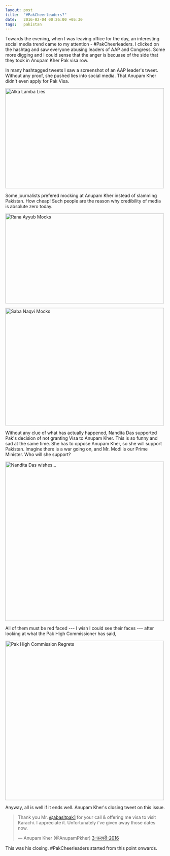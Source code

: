 ```yaml
---
layout: post
title:  "#PakCheerleaders?"
date:   2016-02-04 00:26:00 +05:30
tags:   pakistan
---
```


Towards the evening, when I was leaving office for the day, an interesting social media trend came to my attention - #PakCheerleaders. I clicked on the hashtag and saw everyone abusing leaders of AAP and Congress. Some more digging and I could sense that the anger is becuase of the side that they took in Anupam Kher Pak visa row.

In many hashtagged tweets I saw a screenshot of an AAP leader's tweet. Without any proof, she pushed lies into social media. That Anupam Kher didn't even apply for Pak Visa.

<a data-flickr-embed="true"  href="https://www.flickr.com/photos/jangid/24703833171/in/album-72157664212186746/" title="Alka Lamba Lies"><img src="https://farm2.staticflickr.com/1474/24703833171_2791cca886.jpg" width="500" height="314" alt="Alka Lamba Lies"></a><script async src="//embedr.flickr.com/assets/client-code.js" charset="utf-8"></script>

Some journalists prefered mocking at Anupam Kher instead of slamming Pakistan. How cheap! Such people are the reason why credibility of media is absolute zero today.

<a data-flickr-embed="true"  href="https://www.flickr.com/photos/jangid/24797387805/in/album-72157664212186746/" title="Rana Ayyub Mocks"><img src="https://farm2.staticflickr.com/1593/24797387805_f28f3eabd4.jpg" width="500" height="282" alt="Rana Ayyub Mocks"></a><script async src="//embedr.flickr.com/assets/client-code.js" charset="utf-8"></script>

<a data-flickr-embed="true"  href="https://www.flickr.com/photos/jangid/24501857820/in/album-72157664212186746/" title="Saba Naqvi Mocks"><img src="https://farm2.staticflickr.com/1480/24501857820_085f11766a.jpg" width="500" height="369" alt="Saba Naqvi Mocks"></a><script async src="//embedr.flickr.com/assets/client-code.js" charset="utf-8"></script>

Without any clue of what has actually happened, Nandita Das supported Pak's decision of not granting Visa to Anupam Kher. This is so funny and sad at the same time. She has to oppose Anupam Kher, so she will support Pakistan. Imagine there is a war going on, and Mr. Modi is our Prime Minister. Who will she support?

<a data-flickr-embed="true"  href="https://www.flickr.com/photos/jangid/24429770829/in/album-72157664212186746/" title="Nandita Das wishes..."><img src="https://farm2.staticflickr.com/1472/24429770829_daeeceb5a0.jpg" width="500" height="500" alt="Nandita Das wishes..."></a><script async src="//embedr.flickr.com/assets/client-code.js" charset="utf-8"></script>

All of them must be red faced --- I wish I could see their faces --- after looking at what the Pak High Commissioner has said,

<a data-flickr-embed="true"  href="https://www.flickr.com/photos/jangid/24501898970/in/album-72157664212186746/" title="Pak High Commission Regrets"><img src="https://farm2.staticflickr.com/1697/24501898970_73716b7281.jpg" width="500" height="500" alt="Pak High Commission Regrets"></a><script async src="//embedr.flickr.com/assets/client-code.js" charset="utf-8"></script>

Anyway, all is well if it ends well. Anupam Kher's closing tweet on this issue.

<blockquote class="twitter-tweet" data-lang="hi"><p lang="en" dir="ltr">Thank you Mr. <a href="https://twitter.com/abasitpak1">@abasitpak1</a> for your call &amp; offering me visa to visit Karachi. I appreciate it. Unfortunately i&#39;ve given away those dates now.</p>&mdash; Anupam Kher (@AnupamPkher) <a href="https://twitter.com/AnupamPkher/status/694742380969197568">3-फ़रवरी-2016</a></blockquote> <script async src="//platform.twitter.com/widgets.js" charset="utf-8"></script>

This was his closing. #PakCheerleaders started from this point onwards.

